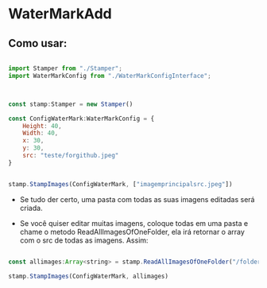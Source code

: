# WaterMarkAdd

## Como usar: 

```js

import Stamper from "./Stamper";
import WaterMarkConfig from "./WaterMarkConfigInterface";



const stamp:Stamper = new Stamper()

const ConfigWaterMark:WaterMarkConfig = {
    Height: 40,
    Width: 40,
    x: 30,
    y: 30,
    src: "teste/forgithub.jpeg"
}


stamp.StampImages(ConfigWaterMark, ["imagemprincipalsrc.jpeg"])

``` 
- Se tudo der certo, uma pasta com todas as suas imagens editadas será criada.


- Se você quiser editar muitas imagens, coloque todas em uma pasta e chame o metodo ReadAllImagesOfOneFolder, ela irá retornar o array com o src de todas as imagens. Assim: 

```js

const allimages:Array<string> = stamp.ReadAllImagesOfOneFolder("/foldersrc") 

stamp.StampImages(ConfigWaterMark, allimages)

```
